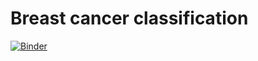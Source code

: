 # Breast cancer classification
[![Binder](https://mybinder.org/badge_logo.svg)](https://mybinder.org/v2/gh/riyadhuddin/ai_ml_demo/HEAD?filepath=bccd.ipynb)
